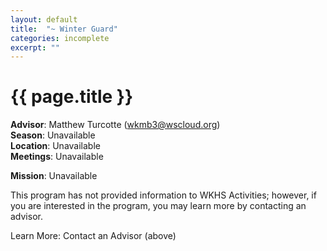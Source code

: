 ```yaml
---
layout: default
title:  "~ Winter Guard"
categories: incomplete
excerpt: ""
---
```


# {{ page.title }}

**Advisor**: Matthew Turcotte (<wkmb3@wscloud.org>)
<br/>**Season**: Unavailable
<br/>**Location**: Unavailable
<br/>**Meetings**: Unavailable

**Mission**: Unavailable

This program has not provided information to WKHS Activities; however, if you are interested in the program, you may learn more by contacting an advisor.

Learn More: Contact an Advisor (above)